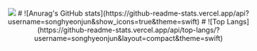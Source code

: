 <div align="center">
<img src="https://img.shields.io/badge/노력중-{배경 색깔}?style=flat&logo=appveyor&logo={로고이름}&logoColor={로고 색깔}"/>
#
![Anurag's GitHub stats](https://github-readme-stats.vercel.app/api?username=songhyeonjun&show_icons=true&theme=swift)
#
![Top Langs](https://github-readme-stats.vercel.app/api/top-langs/?username=songhyeonjun&layout=compact&theme=swift)
</div>
